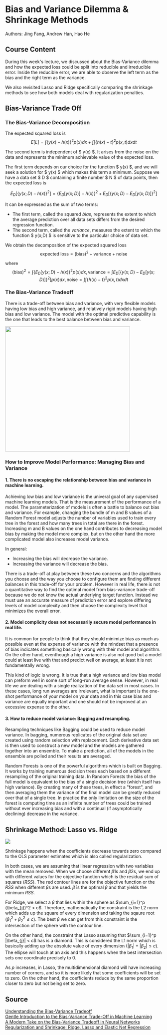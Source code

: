 # Bias and Variance Dilemma & Shrinkage Methods

Authors: Jing Fang, Andrew Han, Hao He

## Course Content

During this week's lecture, we discussed about the Bias-Variance dilemma and how the expected loss could be split into reducible and irreducible error. Inside the reducible error, we are able to observe the left term as the bias and the right term as the variance.

We also revisited Lasso and Ridge specifically comparing the shrinkage methods to see how both models deal with regularization penalties.

## Bias-Variance Trade Off

### The Bias-Variance Decomposition

The expected squared loss is $$ E[L] = \int \{y(x) - h(x)\}^2p(x)dx + \int \int \{h(x) - t\}^2p(x,t)dxdt $$

The second term is independent of $ y(x) $. It arises from the noise on the data and represents the minimum achievable value of the expected loss.

The first term depends on our choice for the function $ y(x) $, and we will seek a solution for $ y(x) $ which makes this term a minimum. Suppose we have a data set $ D $ containing a finite number $ N $ of data points, then the expected loss is 

$$ E_D[\{y(x;D) - h(x)\}^2] = \{E_D[y(x;D)] - h(x)\}^2 + E_D[\{y(x;D) - E_D[y(x;D)]\}^2] $$ 

It can be expressed as the sum of two terms: 
- The first term, called the squared *bias*, represents the extent to which the average prediction over all data sets differs from the desired regression function. 
- The second term, called the *variance*, measures the extent to which the function $ y(x;D) $ is sensitive to the particular choice of data set.

We obtain the decomposition of the expected squared loss
$$ \mathrm{ expected\ loss = (bias)^2 + variance + noise } $$

where
$$ \mathrm{(bias)}^2 = \int \{E_D[y(x;D) - h(x)\}^2p(x)dx, \mathrm{variance} = \int E_D[\{y(x;D) - E_D[y(x;D)]\}^2]p(x)dx, \mathrm{noise} = \int\int \{h(x) - t\}^2p(x,t)dxdt $$



### The Bias-Variance Tradeoff
There is a trade-off between bias and variance, with very flexible models having low bias and high variance, and relatively rigid models having high bias and low variance. The model with the optimal predictive capability is the one that leads to the best balance between bias and variance.

<img src="https://miro.medium.com/max/1482/1*WXi_7HIL3FKETFdfegcEmA.png" width="400">


### How to Improve Model Performance: Managing Bias and Variance

#### 1. There is no escaping the relationship between bias and variance in machine learning.

Achieving low bias and low variance is the univeral goal of any supervised machine learning models. That is the measurement of the performance of a model. The parameterization of models is often a battle to balance out bias and variance. For example, changing the bundle of m and B values of a Random Forest model adjusts the number of variables used to train every tree in the forest and how many trees in total are there in the forest. Increasing m and B values on the one hand contributes to decreasing model bias by making the model more complex, but on the other hand the more complicated model also increases model variance.  

In general:
 - Increasing the bias will decrease the variance.
 - Increasing the variance will decrease the bias.

There is a trade-off at play between these two concerns and the algorithms you choose and the way you choose to configure them are finding different balances in this trade-off for your problem. However in real life, there is not a quantitative way to find the optimal model from bias-variance trade-off because we do not know the actual underlying target function. Instead we must use an accurate measure of prediction error and explore differing levels of model complexity and then choose the complexity level that minimizes the overall error.

#### 2. Model complicity does not  necessarily secure model performance in real life.

It is common for people to think that they should minimize bias as much as possible even at the expense of variance with the mindset that a presence of bias indicates something basically wrong with their model and algorithm. On the other hand, eventhough a high variance is also not good but a model could at least live with that and predict well on average, at least it is not fundamentally wrong.  

This kind of logic is wrong. It is true that a high variance and low bias model can preform well in some sort of long-run average sense. However, in real life we are dealing with a single realization of the data set in most cases. In these cases, long run averages are irrelevant, what is important is the one-shot performance of your model on your data and in this case bias and variance are equally important and one should not be improved at an excessive expense to the other.

#### 3. How to reduce model variance: Bagging and resampling.

Resampling techniques like Bagging could be used to reduce model variance. In bagging, numerous replicates of the original data set are created using random selection with replacement. Each derivative data set is then used to construct a new model and the models are gathered together into an ensemble. To make a prediction, all of the models in the ensemble are polled and their results are averaged.

Random Forests is one of the powerful algorithms which is built on Bagging. It works by training numerous decision trees each based on a different resampling of the original training data. In Random Forests the bias of the full model is equivalent to the bias of a single decision tree (which itself has high variance). By creating many of these trees, in effect a "forest", and then averaging them the variance of the final model can be greatly reduced over that of a single tree. In practice the only limitation on the size of the forest is computing time as an infinite number of trees could be trained without ever increasing bias and with a continual (if asymptotically declining) decrease in the variance.

## Shrinkage Method: Lasso vs. Ridge

![](https://i.imgur.com/Yc8ECYg.gif)

Shrinkage happens when the coefficients decrease towards zero compared to the OLS parameter estimates which is also called regularization. 

In both cases, we are assuming that linear regression with two variables with the mean removed. When we choose different $\beta$1s and $\beta$2s, we end up with different values for the objective function which is the residual sum of squares ($RSS$). The red contour lines are for the objective function or the $RSS$ when different $\beta$s are used. $\hat{\beta}$ is the optimal $\beta$ and that yields the minimum $RSS$. 

For Ridge, we select a $\beta$ that lies within the sphere as $\sum_{i=1}^p (\beta_{j})^2 < c$. Therefore, mathematically the constraint is the L2 norm which adds up the square of every dimension and taking the sqaure root ($\beta_1^2 + \beta_2^2 \leq c$). The best $\beta$ we can get from this constraint is the intersection of the sphere with the contour line.

On the other hand, the constraint that Lasso assuming that $\sum_{i=1}^p |\beta_{j}| < c$ has is a diamond. This is considered the L1 norm which is basically adding up the absolute value of every dimension ($|\beta_1| + |\beta_2| \leq c$). The ellipse will touch at an axis and this happens when the best intersection sets one coordinate precisely to 0.

As $p$ increases, in Lasso, the multidimensional diamond will have increasing number of corners, and so it is more likely that some coefficients will be set to zero. On the other hand, the coefficients reduce by the same proportion closer to zero but not being set to zero.

## Source
[Understanding the Bias-Variance Tradeoff](http://scott.fortmann-roe.com/docs/BiasVariance.html)  
[Gentle Introduction to the Bias-Variance Trade-Off in Machine Learning](https://machinelearningmastery.com/gentle-introduction-to-the-bias-variance-trade-off-in-machine-learning/) \
[A Modern Take on the Bias-Variance Tradeoff in Neural Networks](https://openreview.net/pdf?id=HkgmzhC5F7) \
[Regularization and Shrinkage: Ridge, Lasso and Elastic Net Regression](https://www.datasklr.com/extensions-of-ols-regression/regularization-and-shrinkage-ridge-lasso-and-elastic-net-regression)
